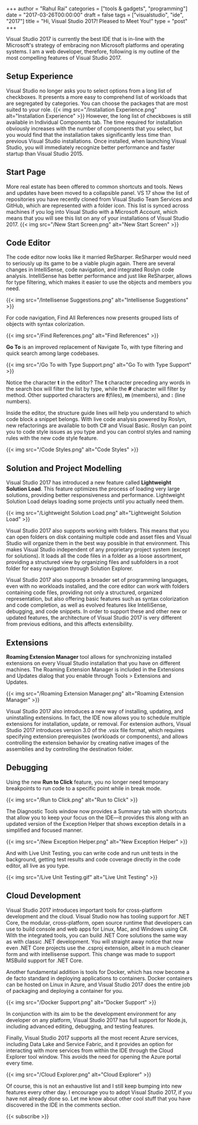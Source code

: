 ﻿+++
author = "Rahul Rai"
categories = ["tools & gadgets", "programming"]
date = "2017-03-26T00:00:00"
draft = false
tags = ["visualstudio", "ide", "2017"]
title = "Hi, Visual Studio 2017! Pleased to Meet You!"
type = "post"
+++

Visual Studio 2017 is currently the best IDE that is in-line with the Microsoft's strategy of embracing non Microsoft platforms and operating systems. I am a web developer, therefore, following is my outline of the most compelling features of Visual Studio 2017.

## Setup Experience

Visual Studio no longer asks you to select options from a long list of checkboxes. It presents a more easy to comprehend list of workloads that are segregated by categories. You can choose the packages that are most suited to your role.
{{< img src="/Installation Experience.png" alt="Installation Experience" >}}
However, the long list of checkboxes is still available in Individual Components tab. The time required for installation obviously increases with the number of components that you select, but you would find that the installation takes significantly less time than previous Visual Studio installations. Once installed, when launching Visual Studio, you will immediately recognize better performance and faster startup than Visual Studio 2015.

## Start Page

More real estate has been offered to common shortcuts and tools. News and updates have been moved to a collapsible panel. VS 17 show the list of repositories you have recently cloned from Visual Studio Team Services and GitHub, which are represented with a folder icon. This list is synced across machines if you log into Visual Studio with a Microsoft Account, which means that you will see this list on any of your installations of Visual Studio 2017.
{{< img src="/New Start Screen.png" alt="New Start Screen" >}}

## Code Editor

The code editor now looks like it married ReSharper. ReSharper would need to seriously up its game to be a viable plugin again. There are several changes in IntelliSense, code navigation, and integrated Roslyn code analysis. IntelliSense has better performance and just like ReSharper, allows for type filtering, which makes it easier to use the objects and members you need.

{{< img src="/Intellisense Suggestions.png" alt="Intellisense Suggestions" >}}

For code navigation, Find All References now presents grouped lists of objects with syntax colorization.

{{< img src="/Find References.png" alt="Find References" >}}

**Go To** is an improved replacement of Navigate To, with type filtering and quick search among large codebases.

{{< img src="/Go To with Type Support.png" alt="Go To with Type Support" >}}

Notice the character **t** in the editor? The **t** character preceding any words in the search box will filter the list by type, while the **#** character will filter by method. Other supported characters are **f**(files), **m** (members), and **:** (line numbers).

Inside the editor, the structure guide lines will help you understand to which code block a snippet belongs. With live code analysis powered by Roslyn, new refactorings are available to both C# and Visual Basic. Roslyn can point you to code style issues as you type and you can control styles and naming rules with the new code style feature.

{{< img src="/Code Styles.png" alt="Code Styles" >}}

## Solution and Project Modelling

Visual Studio 2017 has introduced a new feature called **Lightweight Solution Load**. This feature optimizes the process of loading very large solutions, providing better responsiveness and performance. Lightweight Solution Load delays loading some projects until you actually need them.

{{< img src="/Lightweight Solution Load.png" alt="Lightweight Solution Load" >}}

Visual Studio 2017 also supports working with folders. This means that you can open folders on disk containing multiple code and asset files and Visual Studio will organize them in the best way possible in that environment. This makes Visual Studio independent of any proprietary project system (except for solutions). It loads all the code files in a folder as a loose assortment, providing a structured view by organizing files and subfolders in a root folder for easy navigation through Solution Explorer.

Visual Studio 2017 also supports a broader set of programming languages, even with no workloads installed, and the core editor can work with folders containing code files, providing not only a structured, organized representation, but also offering basic features such as syntax colorization and code completion, as well as evolved features like IntelliSense, debugging, and code snippets. In order to support these and other new or updated features, the architecture of Visual Studio 2017 is very different from previous editions, and this affects extensibility.

## Extensions

**Roaming Extension Manager** tool allows for synchronizing installed extensions on every Visual Studio installation that you have on different machines. The Roaming Extension Manager is included in the Extensions and Updates dialog that you enable through Tools > Extensions and Updates.

{{< img src="/Roaming Extension Manager.png" alt="Roaming Extension Manager" >}}

Visual Studio 2017 also introduces a new way of installing, updating, and uninstalling extensions. In fact, the IDE now allows you to schedule multiple extensions for installation, update, or removal. For extension authors, Visual Studio 2017 introduces version 3.0 of the .vsix file format, which requires specifying extension prerequisites (workloads or components), and allows controlling the extension behavior by creating native images of the assemblies and by controlling the destination folder.

## Debugging

Using the new **Run to Click** feature, you no longer need temporary breakpoints to run code to a specific point while in break mode.

{{< img src="/Run to Click.png" alt="Run to Click" >}}

The Diagnostic Tools window now provides a Summary tab with shortcuts that allow you to keep your focus on the IDE—it provides this along with an updated version of the Exception Helper that shows exception details in a simplified and focused manner.

{{< img src="/New Exception Helper.png" alt="New Exception Helper" >}}

And with Live Unit Testing, you can write code and run unit tests in the background, getting test results and code coverage directly in the code editor, all live as you type.

{{< img src="/Live Unit Testing.gif" alt="Live Unit Testing" >}}

## Cloud Development

Visual Studio 2017 introduces important tools for cross-platform development and the cloud. Visual Studio now has tooling support for .NET Core, the modular, cross-platform, open source runtime that developers can use to build console and web apps for Linux, Mac, and Windows using C#. With the integrated tools, you can build .NET Core solutions the same way as with classic .NET development. You will straight away notice that now even .NET Core projects use the .csproj extension, albeit in a much cleaner form and with intellisense support. This change was made to support MSBuild support for .NET Core.

Another fundamental addition is tools for Docker, which has now become a de facto standard in deploying applications to containers. Docker containers can be hosted on Linux in Azure, and Visual Studio 2017 does the entire job of packaging and deploying a container for you.

{{< img src="/Docker Support.png" alt="Docker Support" >}}

In conjunction with its aim to be the development environment for any developer on any platform, Visual Studio 2017 has full support for Node.js, including advanced editing, debugging, and testing features.

Finally, Visual Studio 2017 supports all the most recent Azure services, including Data Lake and Service Fabric, and it provides an option for interacting with more services from within the IDE through the Cloud Explorer tool window. This avoids the need for opening the Azure portal every time.

{{< img src="/Cloud Explorer.png" alt="Cloud Explorer" >}}

Of course, this is not an exhaustive list and I still keep bumping into new features every other day. I encourage you to adopt Visual Studio 2017, if you have not already done so. Let me know about other cool stuff that you have discovered in the IDE in the comments section.

{{< subscribe >}}

